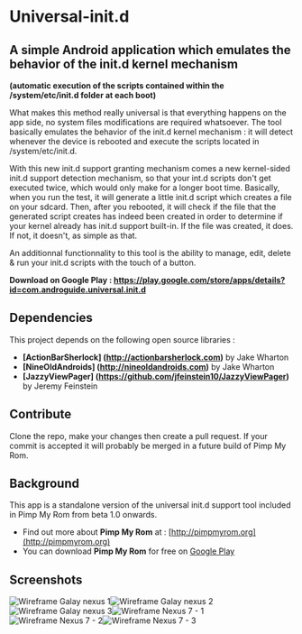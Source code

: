 Universal-init.d
================

## A simple Android application which emulates the behavior of the init.d kernel mechanism
**(automatic execution of the scripts contained within the /system/etc/init.d folder at each boot)**

What makes this method really universal is that everything happens on the app side, no system files modifications are required whatsoever. The tool basically emulates the behavior of the init.d kernel mechanism : it will detect whenever the device is rebooted and execute the scripts located in /system/etc/init.d.

With this new init.d support granting mechanism comes a new kernel-sided init.d support detection mechanism, so that your int.d scripts don't get executed twice, which would only make for a longer boot time.
Basically, when you run the test, it will generate a little init.d script which creates a file on your sdcard. Then, after you rebooted, it will check if the file that the generated script creates has indeed been created in order to determine if your kernel already has init.d support built-in. If the file was created, it does. If not, it doesn't, as simple as that.

An additionnal functionnality to this tool is the ability to manage, edit, delete & run your init.d scripts with the touch of a button.

**Download on Google Play : https://play.google.com/store/apps/details?id=com.androguide.universal.init.d**

## Dependencies
This project depends on the following open source libraries :

* **[ActionBarSherlock] (http://actionbarsherlock.com)** by Jake Wharton
* **[NineOldAndroids] (http://nineoldandroids.com)** by Jake Wharton
* **[JazzyViewPager] (https://github.com/jfeinstein10/JazzyViewPager)** by Jeremy Feinstein

## Contribute
Clone the repo, make your changes then create a pull request. If your commit is accepted it will probably be merged in a future build of Pimp My Rom.

## Background
This app is a standalone version of the universal init.d support tool included in Pimp My Rom from beta 1.0 onwards.

* Find out more about **Pimp My Rom** at : [http://pimpmyrom.org](http://pimpmyrom.org)
* You can download **Pimp My Rom** for free on [Google Play](https://play.google.com/store/apps/details?id=com.androguide.pimp.my.rom)

## Screenshots

![Wireframe Galay nexus 1](http://168.144.134.166/screenshots/framed-initd1.jpg)![Wireframe Galay nexus 2](http://168.144.134.166/screenshots/framed-initd2.jpg)![Wireframe Galay nexus 3](http://168.144.134.166/screenshots/framed_initd3.jpg)![Wireframe Nexus 7 - 1](http://168.144.134.166/screenshots/framed-initd4.jpg)![Wireframe Nexus 7 - 2](http://168.144.134.166/screenshots/framed-initd5.jpg)![Wireframe Nexus 7 - 3](http://168.144.134.166/screenshots/framed-initd6.jpg)

